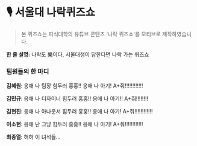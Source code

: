 # 🎙️ 서울대 나락퀴즈쇼 
>  본 퀴즈쇼는 피식대학의 유튜브 콘텐츠 ‘나락 퀴즈쇼'를 모티브로 제작하였습니다.


**한 줄 설명:** 나락도 樂이다, 서울대생이 답한다면 나락 가는 퀴즈쇼


### 팀원들의 한 마디

**김혜원**: 응애 나 팀장 힘두러 훙훙!! 응애 나 아기! A+줘!!!!!!!!!!!! 

**김민규**: 응애 나 디자이너 힘두러 훙훙!! 응애 나 아기!! A+줘!!!!!!!!

**김현진**: 응애 나 아나운서 힘두러 훙훙!! 응애 나 아기! A+줘!!!!!!!!!!!! 

**이소현**: 응애 난 그냥 힘두러 훙훙!! 응애 나 아기! A+줘!!!!!!!!!!!! 

**최종열**: 허허 이 녀석들…
